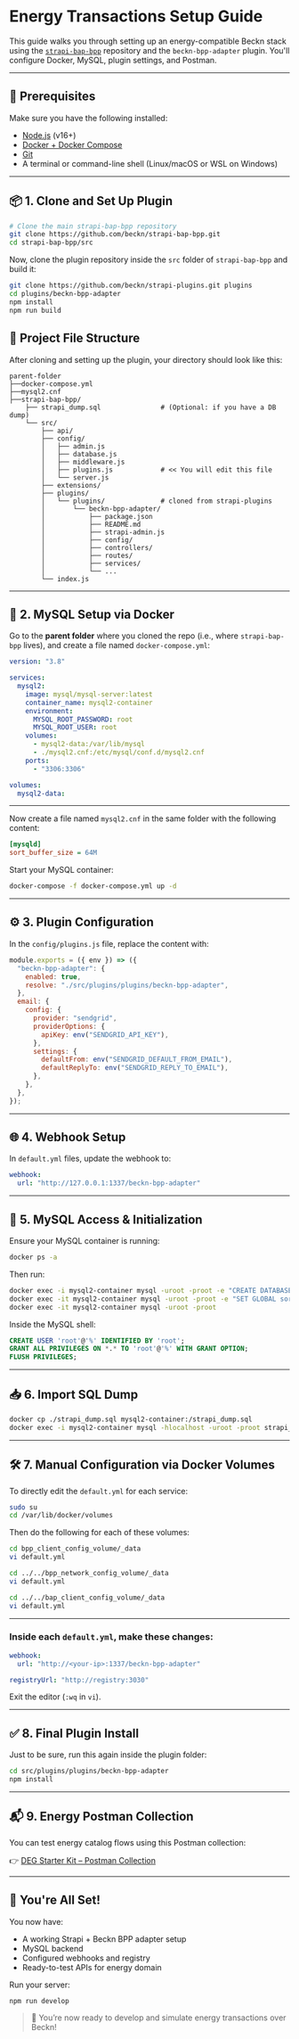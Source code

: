 
# Energy Transactions Setup Guide 
This guide walks you through setting up an energy-compatible Beckn stack using the [`strapi-bap-bpp`](https://github.com/beckn/strapi-bap-bpp) repository and the `beckn-bpp-adapter` plugin. You'll configure Docker, MySQL, plugin settings, and Postman.

---

## 🧰 Prerequisites

Make sure you have the following installed:

- [Node.js](https://nodejs.org/) (v16+)
- [Docker + Docker Compose](https://docs.docker.com/get-docker/)
- [Git](https://git-scm.com/)
- A terminal or command-line shell (Linux/macOS or WSL on Windows)

---

## 📦 1. Clone and Set Up Plugin

```bash
# Clone the main strapi-bap-bpp repository
git clone https://github.com/beckn/strapi-bap-bpp.git
cd strapi-bap-bpp/src
```

Now, clone the plugin repository inside the `src` folder of `strapi-bap-bpp` and build it:

```bash
git clone https://github.com/beckn/strapi-plugins.git plugins
cd plugins/beckn-bpp-adapter
npm install
npm run build
```

## 📁 Project File Structure

After cloning and setting up the plugin, your directory should look like this:

```
parent-folder
├──docker-compose.yml
├──mysql2.cnf
├──strapi-bap-bpp/
    ├── strapi_dump.sql               # (Optional: if you have a DB dump)
    └── src/
        ├── api/
        ├── config/
        │   ├── admin.js
        │   ├── database.js
        │   ├── middleware.js
        │   ├── plugins.js            # << You will edit this file
        │   └── server.js
        ├── extensions/
        ├── plugins/
        │   └── plugins/              # cloned from strapi-plugins
        │       └── beckn-bpp-adapter/
        │           ├── package.json
        │           ├── README.md
        │           ├── strapi-admin.js
        │           ├── config/
        │           ├── controllers/
        │           ├── routes/
        │           ├── services/
        │           └── ...
        └── index.js
```


---

## 🐬 2. MySQL Setup via Docker

Go to the **parent folder** where you cloned the repo (i.e., where `strapi-bap-bpp` lives), and create a file named `docker-compose.yml`:

```yaml
version: "3.8"

services:
  mysql2:
    image: mysql/mysql-server:latest
    container_name: mysql2-container
    environment:
      MYSQL_ROOT_PASSWORD: root
      MYSQL_ROOT_USER: root
    volumes:
      - mysql2-data:/var/lib/mysql
      - ./mysql2.cnf:/etc/mysql/conf.d/mysql2.cnf
    ports:
      - "3306:3306"

volumes:
  mysql2-data:
```

---

Now create a file named `mysql2.cnf` in the same folder with the following content:

```ini
[mysqld]
sort_buffer_size = 64M
```

Start your MySQL container:

```bash
docker-compose -f docker-compose.yml up -d
```

---

## ⚙️ 3. Plugin Configuration

In the `config/plugins.js` file, replace the content with:

```js
module.exports = ({ env }) => ({
  "beckn-bpp-adapter": {
    enabled: true,
    resolve: "./src/plugins/plugins/beckn-bpp-adapter",
  },
  email: {
    config: {
      provider: "sendgrid",
      providerOptions: {
        apiKey: env("SENDGRID_API_KEY"),
      },
      settings: {
        defaultFrom: env("SENDGRID_DEFAULT_FROM_EMAIL"),
        defaultReplyTo: env("SENDGRID_REPLY_TO_EMAIL"),
      },
    },
  },
});
```

---

## 🌐 4. Webhook Setup

In `default.yml` files, update the webhook to:

```yaml
webhook:
  url: "http://127.0.0.1:1337/beckn-bpp-adapter"
```

---

## 🐬 5. MySQL Access & Initialization

Ensure your MySQL container is running:

```bash
docker ps -a
```

Then run:

```bash
docker exec -i mysql2-container mysql -uroot -proot -e "CREATE DATABASE strapi_deg_local;"
docker exec -it mysql2-container mysql -uroot -proot -e "SET GLOBAL sort_buffer_size = 67108864;"
docker exec -it mysql2-container mysql -uroot -proot
```

Inside the MySQL shell:

```sql
CREATE USER 'root'@'%' IDENTIFIED BY 'root';
GRANT ALL PRIVILEGES ON *.* TO 'root'@'%' WITH GRANT OPTION;
FLUSH PRIVILEGES;
```

---

## 📥 6. Import SQL Dump 

```bash
docker cp ./strapi_dump.sql mysql2-container:/strapi_dump.sql
docker exec -i mysql2-container mysql -hlocalhost -uroot -proot strapi_deg_local < ./strapi_dump.sql
```

---

## 🛠️ 7. Manual Configuration via Docker Volumes

To directly edit the `default.yml` for each service:

```bash
sudo su
cd /var/lib/docker/volumes
```

Then do the following for each of these volumes:

```bash
cd bpp_client_config_volume/_data
vi default.yml

cd ../../bpp_network_config_volume/_data
vi default.yml

cd ../../bap_client_config_volume/_data
vi default.yml
```

---

### Inside each `default.yml`, make these changes:

```yaml
webhook:
  url: "http://<your-ip>:1337/beckn-bpp-adapter"

registryUrl: "http://registry:3030"
```

Exit the editor (`:wq` in `vi`).

---

## ✅ 8. Final Plugin Install

Just to be sure, run this again inside the plugin folder:

```bash
cd src/plugins/plugins/beckn-bpp-adapter
npm install
```

---

## 📬 9. Energy Postman Collection

You can test energy catalog flows using this Postman collection:

👉 [DEG Starter Kit – Postman Collection](https://github.com/beckn/missions/blob/main/DEG/STARTER_KIT/DEG_Starter_Kit.postman_collection.json)

---

## 🚀 You're All Set!

You now have:
- A working Strapi + Beckn BPP adapter setup
- MySQL backend
- Configured webhooks and registry
- Ready-to-test APIs for energy domain

Run your server:

```bash
npm run develop
```

> 🧪 You’re now ready to develop and simulate energy transactions over Beckn!
